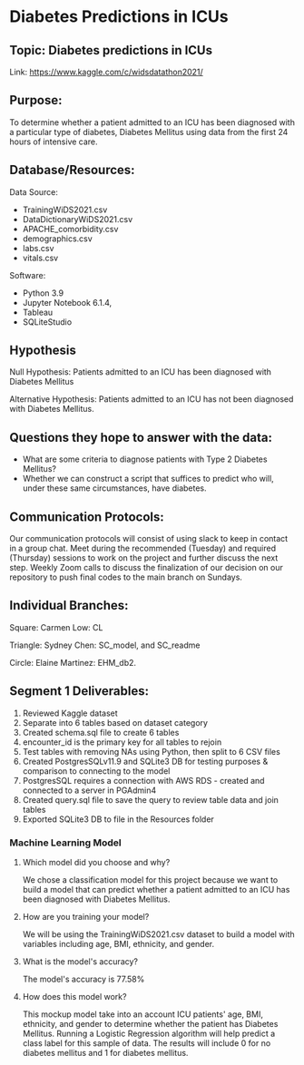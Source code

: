 # Diabetes Predictions in ICUs

## Topic:  Diabetes predictions in ICUs
Link: https://www.kaggle.com/c/widsdatathon2021/

## Purpose:
To determine whether a patient admitted to an ICU has been diagnosed with a particular type of diabetes, Diabetes Mellitus using data from the first 24 hours of intensive care.

## Database/Resources:

Data Source: 

- TrainingWiDS2021.csv
- DataDictionaryWiDS2021.csv
- APACHE_comorbidity.csv
- demographics.csv
- labs.csv
- vitals.csv

Software: 
- Python 3.9
- Jupyter Notebook 6.1.4, 
- Tableau
- SQLiteStudio

## Hypothesis
Null Hypothesis: 
Patients admitted to an ICU has been diagnosed with Diabetes Mellitus

Alternative Hypothesis: 
Patients admitted to an ICU has not been diagnosed with Diabetes Mellitus.

## Questions they hope to answer with the data:
- What are some criteria to diagnose patients with Type 2 Diabetes Mellitus?
- Whether we can construct a script that suffices to predict who will, under these same circumstances, have diabetes.

## Communication Protocols:
Our communication protocols will consist of using slack to keep in contact in a group chat.  Meet during the recommended (Tuesday) and required (Thursday) sessions to work on the project and further discuss the next step. Weekly Zoom calls to discuss the finalization of our decision on our repository to push final codes to the main branch on Sundays.

## Individual Branches:
Square: Carmen Low: CL

Triangle: Sydney Chen: SC_model, and SC_readme

Circle: Elaine Martinez: EHM_db2.

## Segment 1 Deliverables:

1. Reviewed Kaggle dataset
2. Separate into 6 tables based on dataset category
3. Created schema.sql file to create 6 tables
4. encounter_id is the primary key for all tables to rejoin
5. Test tables with removing NAs using Python, then split to 6 CSV files
6. Created PostgresSQLv11.9 and SQLite3 DB for testing purposes & comparison to connecting to the model
7. PostgresSQL requires a connection with AWS RDS - created and connected to a server in PGAdmin4
8. Created query.sql file to save the query to review table data and join tables
9. Exported SQLite3 DB to file in the Resources folder


### Machine Learning Model

1. Which model did you choose and why? 

    We chose a classification model for this project because we want to build a model that can predict whether a patient admitted to an ICU has been diagnosed with Diabetes Mellitus.

2. How are you training your model?

    We will be using the TrainingWiDS2021.csv dataset to build a model with variables including age, BMI, ethnicity, and gender.

3. What is the model's accuracy? 

    The model's accuracy is 77.58%

4. How does this model work? 

    This mockup model take into an account ICU patients' age, BMI, ethnicity, and gender to determine whether the patient has Diabetes Mellitus. Running a Logistic Regression algorithm will help predict a class label for this sample of data. The results will include 0 for no diabetes mellitus and 1 for diabetes mellitus.